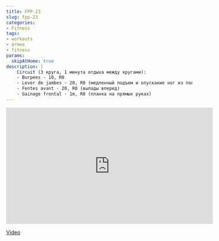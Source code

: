 ```yaml
---
title: FPP-23
slug: fpp-23
categories:
- Fitness
tags:
- workouts
- armee
- fitness
params:
  skipAtHome: true
description: |
    Circuit (3 круга, 1 минута отдыха между кругами):
    - Burpees - 10, R0
    - Lever de jambes - 20, R0 (медленный подъем и опускание ног из положения лежа)
    - Fentes avant - 20, R0 (выпады вперед)
    - Gainage frontal - 1m, R0 (планка на прямых руках)
---
```

<iframe width="560" height="315" src="https://www.youtube.com/embed/P-Z_uv2PErw?si=HkA3za9qmr1ooe5r" title="YouTube video player" frameborder="0" allow="accelerometer; autoplay; clipboard-write; encrypted-media; gyroscope; picture-in-picture; web-share" allowfullscreen></iframe>

[Video](https://youtu.be/P-Z_uv2PErw?si=HkA3za9qmr1ooe5r)
